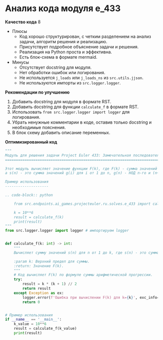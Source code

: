 # Анализ кода модуля e_433

**Качество кода**
8
- Плюсы
    - Код хорошо структурирован, с четким разделением на анализ задачи, алгоритм решения и реализацию.
    - Присутствует подробное объяснение задачи и решения.
    - Реализация на Python проста и эффективна.
    - Есть блок-схема в формате mermaid.
- Минусы
    - Отсутствует docstring для модуля.
    - Нет обработки ошибок или логирования.
    - Не используется `j_loads` или `j_loads_ns` из `src.utils.jjson`.
    - Не используются импорты из `src.logger.logger`.

**Рекомендации по улучшению**
1. Добавить docstring для модуля в формате RST.
2. Добавить docstring для функции `calculate_f` в формате RST.
3. Использовать `from src.logger.logger import logger` для логирования.
4. Убрать ненужные комментарии в коде, оставив только docstring и необходимые пояснения.
5. В блок схему добавить описание переменных.

**Оптимизированный код**
```python
"""
Модуль для решения задачи Project Euler 433: Замечательная последовательность Фибоначчи
=========================================================================================

Этот модуль вычисляет значение функции F(k), где F(k) - сумма значений s(n) для n от 1 до k,
а s(n) - это сумма значений g(i) для i от 1 до n, g(n) - НОД n-го и (n+1)-го чисел Фибоначчи.

Пример использования
--------------------

.. code-block:: python

    from src.endpoints.ai_games.projecteuler.ru.solves.e_433 import calculate_f

    k = 10**6
    result = calculate_f(k)
    print(result)
"""
from src.logger.logger import logger # импортируем logger


def calculate_f(k: int) -> int:
    """
    Вычисляет сумму значений s(n) для n от 1 до k, где s(n) - это сумма g(i) для i от 1 до n.

    :param k: Верхний предел для суммы.
    :return: Значение F(k).
    """
    # Код вычисляет F(k) по формуле суммы арифметической прогрессии.
    try:
        result = k * (k + 1) // 2
        return result
    except Exception as ex:
        logger.error(f'Ошибка при вычислении F(k) для k={k}', exc_info=ex)
        return 0


# Пример использования
if __name__ == '__main__':
    k_value = 10**6
    result = calculate_f(k_value)
    print(result)
```
